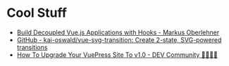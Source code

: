 # Cool Stuff
* [Build Decoupled Vue.js Applications with Hooks - Markus Oberlehner](https://markus.oberlehner.net/blog/build-decoupled-vue-applications-with-hooks/?utm_campaign=Vue.js%20News&utm_medium=email&utm_source=Revue%20newsletter)
* [GitHub - kai-oswald/vue-svg-transition: Create 2-state, SVG-powered transitions](https://github.com/kai-oswald/vue-svg-transition?utm_campaign=Vue.js%20News&utm_medium=email&utm_source=Revue%20newsletter)
* [How To Upgrade Your VuePress Site To v1.0 - DEV Community 👩‍💻👨‍💻](https://dev.to/florimondmanca/how-to-upgrade-your-vuepress-site-to-v1-0-4lgi?utm_campaign=Vue.js%20News&utm_medium=email&utm_source=Revue%20newsletter)
